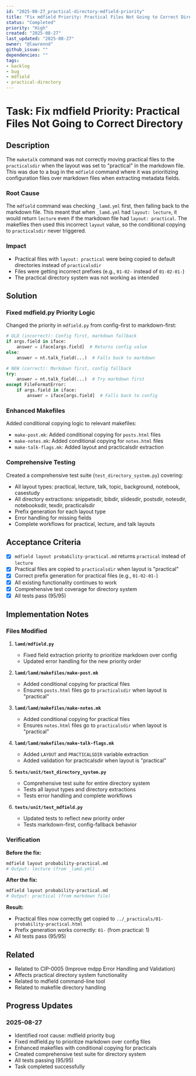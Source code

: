```yaml
---
id: "2025-08-27_practical-directory-mdfield-priority"
title: "Fix mdfield Priority: Practical Files Not Going to Correct Directory"
status: "Completed"
priority: "High"
created: "2025-08-27"
last_updated: "2025-08-27"
owner: "@lawrennd"
github_issue: ""
dependencies: ""
tags:
- backlog
- bug
- mdfield
- practical-directory
---
```


# Task: Fix mdfield Priority: Practical Files Not Going to Correct Directory

## Description

The `maketalk` command was not correctly moving practical files to the `practicalsdir` when the layout was set to "practical" in the markdown file. This was due to a bug in the `mdfield` command where it was prioritizing configuration files over markdown files when extracting metadata fields.

### Root Cause

The `mdfield` command was checking `_lamd.yml` first, then falling back to the markdown file. This meant that when `_lamd.yml` had `layout: lecture`, it would return `lecture` even if the markdown file had `layout: practical`. The makefiles then used this incorrect `layout` value, so the conditional copying to `practicalsdir` never triggered.

### Impact

- Practical files with `layout: practical` were being copied to default directories instead of `practicalsdir`
- Files were getting incorrect prefixes (e.g., `01-02-` instead of `01-02-01-`)
- The practical directory system was not working as intended

## Solution

### Fixed mdfield.py Priority Logic

Changed the priority in `mdfield.py` from config-first to markdown-first:

```python
# OLD (incorrect): Config first, markdown fallback
if args.field in iface:
    answer = iface[args.field]  # Returns config value
else:
    answer = nt.talk_field(...)  # Falls back to markdown

# NEW (correct): Markdown first, config fallback  
try:
    answer = nt.talk_field(...)  # Try markdown first
except FileFormatError:
    if args.field in iface:
        answer = iface[args.field]  # Falls back to config
```

### Enhanced Makefiles

Added conditional copying logic to relevant makefiles:

- `make-post.mk`: Added conditional copying for `posts.html` files
- `make-notes.mk`: Added conditional copying for `notes.html` files
- `make-talk-flags.mk`: Added layout and practicalsdir extraction

### Comprehensive Testing

Created a comprehensive test suite (`test_directory_system.py`) covering:
- All layout types: practical, lecture, talk, topic, background, notebook, casestudy
- All directory extractions: snippetsdir, bibdir, slidesdir, postsdir, notesdir, notebooksdir, texdir, practicalsdir
- Prefix generation for each layout type
- Error handling for missing fields
- Complete workflows for practical, lecture, and talk layouts

## Acceptance Criteria

- [x] `mdfield layout probability-practical.md` returns `practical` instead of `lecture`
- [x] Practical files are copied to `practicalsdir` when layout is "practical"
- [x] Correct prefix generation for practical files (e.g., `01-02-01-`)
- [x] All existing functionality continues to work
- [x] Comprehensive test coverage for directory system
- [x] All tests pass (95/95)

## Implementation Notes

### Files Modified

1. **`lamd/mdfield.py`**
   - Fixed field extraction priority to prioritize markdown over config
   - Updated error handling for the new priority order

2. **`lamd/lamd/makefiles/make-post.mk`**
   - Added conditional copying for practical files
   - Ensures `posts.html` files go to `practicalsdir` when layout is "practical"

3. **`lamd/lamd/makefiles/make-notes.mk`**
   - Added conditional copying for practical files
   - Ensures `notes.html` files go to `practicalsdir` when layout is "practical"

4. **`lamd/lamd/makefiles/make-talk-flags.mk`**
   - Added `LAYOUT` and `PRACTICALSDIR` variable extraction
   - Added validation for practicalsdir when layout is "practical"

5. **`tests/unit/test_directory_system.py`**
   - Comprehensive test suite for entire directory system
   - Tests all layout types and directory extractions
   - Tests error handling and complete workflows

6. **`tests/unit/test_mdfield.py`**
   - Updated tests to reflect new priority order
   - Tests markdown-first, config-fallback behavior

### Verification

**Before the fix:**
```bash
mdfield layout probability-practical.md
# Output: lecture (from _lamd.yml)
```

**After the fix:**
```bash
mdfield layout probability-practical.md  
# Output: practical (from markdown file)
```

**Result:**
- Practical files now correctly get copied to `../_practicals/01-probability-practical.html`
- Prefix generation works correctly: `01-` (from practical: 1)
- All tests pass (95/95)

## Related

- Related to CIP-0005 (Improve mdpp Error Handling and Validation)
- Affects practical directory system functionality
- Related to mdfield command-line tool
- Related to makefile directory handling

## Progress Updates

### 2025-08-27
- Identified root cause: mdfield priority bug
- Fixed mdfield.py to prioritize markdown over config files
- Enhanced makefiles with conditional copying for practicals
- Created comprehensive test suite for directory system
- All tests passing (95/95)
- Task completed successfully
